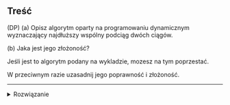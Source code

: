 ## Treść
(DP)
(a) Opisz algorytm oparty na programowaniu dynamicznym wyznaczający najdłuższy wspólny podciąg dwóch ciągów.

(b) Jaka jest jego złożoność? 

Jeśli jest to algorytm podany na wykladzie, mozesz na tym poprzestać. 

W przeciwnym razie uzasadnij jego poprawność i złożoność.


------
<details><summary>Rozwiązanie</summary>
<p>
    
#### (a) 
![image](https://user-images.githubusercontent.com/11476062/63684269-c60df400-c7fc-11e9-89e0-7c8b5b61b01e.png)

#### (b)
![image](https://user-images.githubusercontent.com/11476062/63684481-4d5b6780-c7fd-11e9-98c9-53fbd8d54d74.png)
